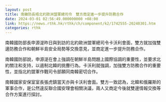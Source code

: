 ```yaml
---
layout: post
title: 南韓防長晤北約歐洲盟軍總司令　雙方商定進一步提升防務合作
date: 2024-03-01 02:56:49.000000000 +08:00
link: https://news.rthk.hk/rthk/ch/component/k2/1742555-20240301.htm
categories: rthk
---
```


南韓國防部長申源湜昨日與到訪的北約歐洲盟軍總司令卡沃利會面，雙方就加強雙邊防務合作和朝鮮半島安全局勢等交換意見，並商定進一步提升防務合作。

南韓國防部說，申源湜在會上強調在朝鮮半島問題上國際協調的重要性，並要求北約關注和支持，以遏制北韓的挑釁行為。卡沃利就強調，加強雙方防務合作的重要性，並指北約盟軍作戰司令部願同南韓密切合作。

南韓國家安保室室長張虎鎮當天亦與卡沃利會面。雙方一致認為，北韓和俄羅斯的軍事合作，是公然違反聯合國安理會相關決議，兩人又商定今後就雙邊情報交換等合作方案進行探討。
